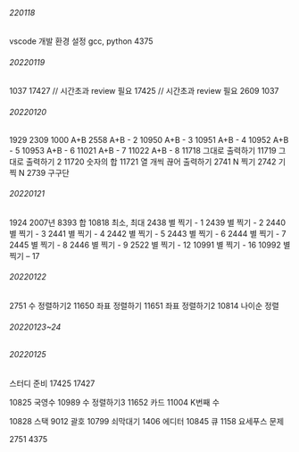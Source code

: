 ###### 220118
vscode 개발 환경 설정
gcc, python
4375
###### 20220119
1037
17427 // 시간초과 review 필요
17425 // 시간초과 review 필요
2609
1037
###### 20220120
1929
2309
1000   A+B 
2558   A+B - 2 
10950   A+B - 3 
10951   A+B - 4 
10952   A+B - 5 
10953   A+B - 6 
11021   A+B - 7 
11022   A+B - 8 
11718   그대로 출력하기
11719   그대로 출력하기 2 
11720   숫자의 합
11721   열 개씩 끊어 출력하기
2741   N 찍기 
2742   기찍 N 
2739   구구단 
###### 20220121
1924   2007년 
8393   합
10818   최소, 최대
2438   별 찍기 - 1 
2439   별 찍기 - 2 
2440   별 찍기 - 3 
2441   별 찍기 - 4 
2442   별 찍기 - 5
2443   별 찍기 - 6
2444   별 찍기 - 7
2445   별 찍기 - 8
2446   별 찍기 - 9
2522   별 찍기 - 12
10991   별 찍기 - 16
10992   별 찍기 – 17
###### 20220122
2751 수 정렬하기2
11650 좌표 정렬하기
11651 좌표 정렬하기2
10814 나이순 정렬
###### 20220123~24

###### 20220125
스터디 준비
17425
17427

10825 국영수
10989 수 정렬하기3
11652 카드
11004 K번째 수

10828 스택
9012 괄호
10799 쇠막대기
1406 에디터
10845 큐
1158 요세푸스 문제


<!-- 오답정리 -->
2751
4375